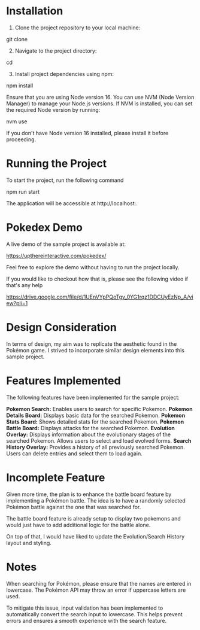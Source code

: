 # Installation

1. Clone the project repository to your local machine:

git clone <repository-url>

2. Navigate to the project directory:

cd <project-directory>

3. Install project dependencies using npm:

npm install

Ensure that you are using Node version 16. You can use NVM (Node Version Manager) to manage your Node.js versions. If NVM is installed, you can set the required Node version by running:

nvm use

If you don't have Node version 16 installed, please install it before proceeding.

# Running the Project

To start the project, run the following command

npm run start

The application will be accessible at http://localhost:<port>.

# Pokedex Demo

A live demo of the sample project is available at:

https://upthereinteractive.com/pokedex/

Feel free to explore the demo without having to run the project locally.

If you would like to checkout how that is, please see the following video if that's any help

https://drive.google.com/file/d/1UEnVYpPQoTgv_0YG1rqz1DDCUyEzNp_A/view?pli=1


# Design Consideration

In terms of design, my aim was to replicate the aesthetic found in the Pokémon game. I strived to incorporate similar design elements into this sample project.

# Features Implemented

The following features have been implemented for the sample project:

**Pokemon Search:** Enables users to search for specific Pokemon.
**Pokemon Details Board:** Displays basic data for the searched Pokemon.
**Pokemon Stats Board:** Shows detailed stats for the searched Pokemon.
**Pokemon Battle Board:** Displays attacks for the searched Pokemon.
**Evolution Overlay:** Displays information about the evolutionary stages of the searched Pokemon. Allows users to select and load evolved forms.
**Search History Overlay:** Provides a history of all previously searched Pokemon. Users can delete entries and select them to load again.


# Incomplete Feature

Given more time, the plan is to enhance the battle board feature by implementing a Pokémon battle. The idea is to have a randomly selected Pokémon battle against the one that was searched for.

The battle board feature is already setup to display two pokemons and would just have to add additional logic for the battle alone.

On top of that, I would have liked to update the Evolution/Search History layout and styling.


# Notes

When searching for Pokémon, please ensure that the names are entered in lowercase. The Pokémon API may throw an error if uppercase letters are used.

To mitigate this issue, input validation has been implemented to automatically convert the search input to lowercase. This helps prevent errors and ensures a smooth experience with the search feature.



